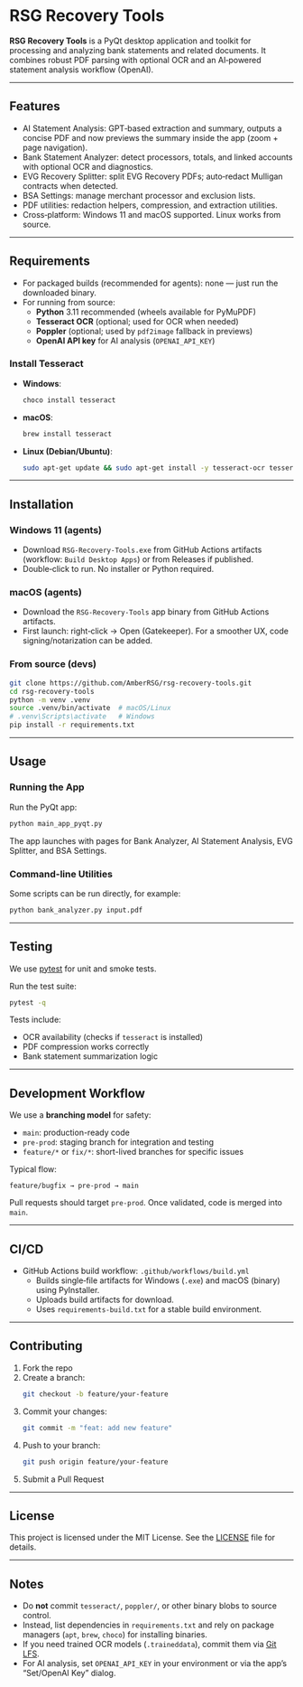 # RSG Recovery Tools

**RSG Recovery Tools** is a PyQt desktop application and toolkit for processing and analyzing bank statements and related documents. It combines robust PDF parsing with optional OCR and an AI‑powered statement analysis workflow (OpenAI).

---

## Features
- AI Statement Analysis: GPT‑based extraction and summary, outputs a concise PDF and now previews the summary inside the app (zoom + page navigation).
- Bank Statement Analyzer: detect processors, totals, and linked accounts with optional OCR and diagnostics.
- EVG Recovery Splitter: split EVG Recovery PDFs; auto‑redact Mulligan contracts when detected.
- BSA Settings: manage merchant processor and exclusion lists.
- PDF utilities: redaction helpers, compression, and extraction utilities.
- Cross‑platform: Windows 11 and macOS supported. Linux works from source.

---

## Requirements
- For packaged builds (recommended for agents): none — just run the downloaded binary.
- For running from source:
  - **Python** 3.11 recommended (wheels available for PyMuPDF)
  - **Tesseract OCR** (optional; used for OCR when needed)
  - **Poppler** (optional; used by `pdf2image` fallback in previews)
  - **OpenAI API key** for AI analysis (`OPENAI_API_KEY`)

### Install Tesseract
- **Windows**:
  ```powershell
  choco install tesseract
  ```
- **macOS**:
  ```bash
  brew install tesseract
  ```
- **Linux (Debian/Ubuntu)**:
  ```bash
  sudo apt-get update && sudo apt-get install -y tesseract-ocr tesseract-ocr-eng
  ```

---

## Installation

### Windows 11 (agents)
- Download `RSG-Recovery-Tools.exe` from GitHub Actions artifacts (workflow: `Build Desktop Apps`) or from Releases if published.
- Double‑click to run. No installer or Python required.

### macOS (agents)
- Download the `RSG-Recovery-Tools` app binary from GitHub Actions artifacts.
- First launch: right‑click → Open (Gatekeeper). For a smoother UX, code signing/notarization can be added.

### From source (devs)
```bash
git clone https://github.com/AmberRSG/rsg-recovery-tools.git
cd rsg-recovery-tools
python -m venv .venv
source .venv/bin/activate  # macOS/Linux
# .venv\Scripts\activate   # Windows
pip install -r requirements.txt
```

---

## Usage

### Running the App
Run the PyQt app:
```bash
python main_app_pyqt.py
```
The app launches with pages for Bank Analyzer, AI Statement Analysis, EVG Splitter, and BSA Settings.

### Command-line Utilities
Some scripts can be run directly, for example:

```bash
python bank_analyzer.py input.pdf
```

---

## Testing

We use [pytest](https://docs.pytest.org/) for unit and smoke tests.

Run the test suite:

```bash
pytest -q
```

Tests include:
- OCR availability (checks if `tesseract` is installed)
- PDF compression works correctly
- Bank statement summarization logic

---

## Development Workflow

We use a **branching model** for safety:
- `main`: production-ready code
- `pre-prod`: staging branch for integration and testing
- `feature/*` or `fix/*`: short-lived branches for specific issues

Typical flow:
```
feature/bugfix → pre-prod → main
```

Pull requests should target `pre-prod`. Once validated, code is merged into `main`.

---

## CI/CD

- GitHub Actions build workflow: `.github/workflows/build.yml`
  - Builds single‑file artifacts for Windows (`.exe`) and macOS (binary) using PyInstaller.
  - Uploads build artifacts for download.
  - Uses `requirements-build.txt` for a stable build environment.

---

## Contributing

1. Fork the repo
2. Create a branch:
   ```bash
   git checkout -b feature/your-feature
   ```
3. Commit your changes:
   ```bash
   git commit -m "feat: add new feature"
   ```
4. Push to your branch:
   ```bash
   git push origin feature/your-feature
   ```
5. Submit a Pull Request

---

## License
This project is licensed under the MIT License.
See the [LICENSE](LICENSE) file for details.

---

## Notes
- Do **not** commit `tesseract/`, `poppler/`, or other binary blobs to source control.
- Instead, list dependencies in `requirements.txt` and rely on package managers (`apt`, `brew`, `choco`) for installing binaries.
- If you need trained OCR models (`.traineddata`), commit them via [Git LFS](https://git-lfs.com/).
 - For AI analysis, set `OPENAI_API_KEY` in your environment or via the app’s “Set/OpenAI Key” dialog.
